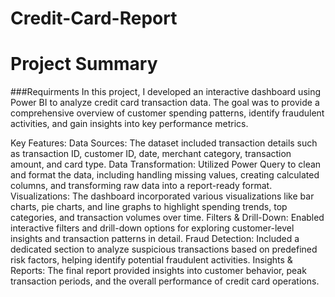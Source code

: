 # Credit-Card-Report

# Project Summary

###Requirments
   In this project, I developed an interactive dashboard using Power BI to analyze credit card transaction data. The goal was to provide a comprehensive overview of customer spending patterns, identify fraudulent activities, and gain insights into key performance metrics.

Key Features:
Data Sources: The dataset included transaction details such as transaction ID, customer ID, date, merchant category, transaction amount, and card type.
Data Transformation: Utilized Power Query to clean and format the data, including handling missing values, creating calculated columns, and transforming raw data into a report-ready format.
Visualizations: The dashboard incorporated various visualizations like bar charts, pie charts, and line graphs to highlight spending trends, top categories, and transaction volumes over time.
Filters & Drill-Down: Enabled interactive filters and drill-down options for exploring customer-level insights and transaction patterns in detail.
Fraud Detection: Included a dedicated section to analyze suspicious transactions based on predefined risk factors, helping identify potential fraudulent activities.
Insights & Reports: The final report provided insights into customer behavior, peak transaction periods, and the overall performance of credit card operations.
